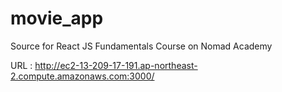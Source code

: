 # movie_app
Source for React JS Fundamentals Course on Nomad Academy

URL : http://ec2-13-209-17-191.ap-northeast-2.compute.amazonaws.com:3000/
